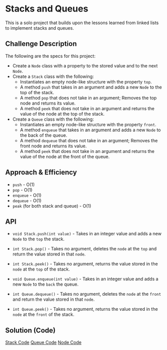 # Stacks and Queues
<!-- Short summary or background information -->
This is a solo project that builds upon the lessons learned from linked lists to implement stacks and queues. 

## Challenge Description
<!-- Description of the challenge -->
The following are the specs for this project:
* Create a `Node` class with a property to the stored value and to the next `Node`.
* Create a `Stack` class with the following:
  * Instantiates an empty node-like structure with the property `top`.
  * A method `push` that takes in an argument and adds a new `Node` to the top of the stack.
  * A method `pop` that does not take in an argument; Removes the top node and returns its value.
  * A method `peek` that does not take in an argument and returns the value of the node at the top of the stack.
* Create a `Queue` class with the following:
  * Instantiates an empty node-like structure with the property `front`.
  * A method `enqueue` that takes in an argument and adds a new `Node` to the back of the queue.
  * A method `dequeue` that does not take in an argument; Removes the front node and returns its value.
  * A method `peek` that does not take in an argument and returns the value of the node at the front of the queue.

## Approach & Efficiency
<!-- What approach did you take? Why? What is the Big O space/time for this approach? -->
* `push` - O(1)
* `pop` - O(1)
* `enqueue` - O(1)
* `dequeue` - O(1)
* `peak` (for both stack and queue) - O(1)

## API
<!-- Description of each method publicly available to your Linked List -->
* `void Stack.push(int value)` - Takes in an integer value and adds a new `Node` to the `top` the stack.

* `int Stack.pop()` - Takes no argument, deletes the `node` at the `top` and return the value stored in that `node`.

* `int Stack.peek()` - Takes no argument, returns the value stored in the `node` at the `top` of the stack. 

* `void Queue.enqueue(int value)` - Takes in an integer value and adds a new `Node` to the `back` the queue.

* `int Queue.dequeue()` - Takes no argument, deletes the `node` at the `front` and return the value stored in that `node`.

* `int Queue.peek()` - Takes no argument, returns the value stored in the `node` at the `front` of the stack. 

## Solution (Code)
<!-- Link to code -->
[Stack Code](https://github.com/stephenchu530/data-structures-and-algorithms/blob/master/stacksandqueues/src/main/java/CodeChallenges401/Stack.java)
[Queue Code](https://github.com/stephenchu530/data-structures-and-algorithms/blob/master/stacksandqueues/src/main/java/CodeChallenges401/Queue.java)
[Node Code](https://github.com/stephenchu530/data-structures-and-algorithms/blob/master/stacksandqueues/src/main/java/CodeChallenges401/Node.java)

